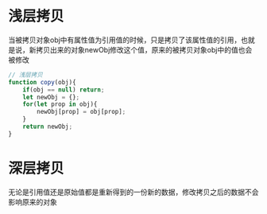 # 浅层拷贝
当被拷贝对象obj中有属性值为引用值的时候，只是拷贝了该属性值的引用，也就是说，新拷贝出来的对象newObj修改这个值，原来的被拷贝对象obj中的值也会被修改
```js
// 浅层拷贝
function copy(obj){
    if(obj == null) return;
    let newObj = {};
    for(let prop in obj){
        newObj[prop] = obj[prop];
    }
    return newObj;
}
```

# 深层拷贝
无论是引用值还是原始值都是重新得到的一份新的数据，修改拷贝之后的数据不会影响原来的对象
